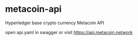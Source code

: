 # metacoin-api
Hyperledger base crypto currency Metacoin API

open api.yaml in swagger or visit https://api.metacoin.network
